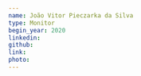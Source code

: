 ```yaml
---
name: João Vitor Pieczarka da Silva 
type: Monitor
begin_year: 2020
linkedin:
github:
link:
photo:
---
```

